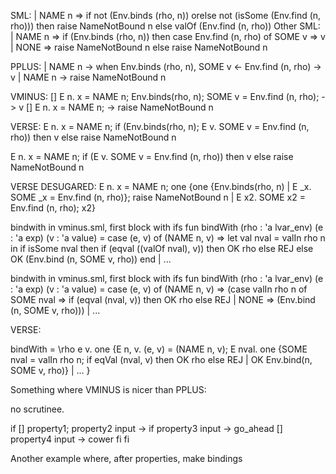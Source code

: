 SML: 
            | NAME n => if not (Env.binds (rho, n))
                        orelse not (isSome (Env.find (n, rho)))
                        then raise NameNotBound n 
                        else valOf (Env.find (n, rho))
Other SML: 
            | NAME n => if (Env.binds (rho, n))
                        then case Env.find (n, rho) of SOME v => v 
                                | NONE => raise NameNotBound n
                        else raise NameNotBound n 


PPLUS: 
| NAME n -> when Env.binds (rho, n), SOME v <- Env.find (n, rho) -> v
| NAME n -> raise NameNotBound n

VMINUS: 
[] E n. x = NAME n; Env.binds(rho, n); SOME v = Env.find (n, rho); -> v
[] E n. x = NAME n; -> raise NameNotBound n

VERSE: 
E n. x = NAME n; if (Env.binds(rho, n); E v. SOME v = Env.find (n, rho)) then v
                    else raise NameNotBound n

E n. x = NAME n; if (E v. SOME v = Env.find (n, rho)) then v
                    else raise NameNotBound n

VERSE DESUGARED: 
E n. x = NAME n; one {one {Env.binds(rho, n) | E _x. SOME _x = Env.find (n, rho)}; raise NameNotBound n | E x2. SOME x2 = Env.find (n, rho); x2} 

bindwith in vminus.sml, first block with ifs
  fun bindWith (rho : 'a lvar_env) (e : 'a exp) (v : 'a value) = 
    case (e, v) of 
      (NAME n, v) => 
        let val nval = valIn rho n 
        in if isSome nval 
           then if (eqval ((valOf nval), v)) then OK rho else REJ
           else OK (Env.bind (n, SOME v, rho))
        end 
    | ... 

bindwith in vminus.sml, first block with ifs
  fun bindWith (rho : 'a lvar_env) (e : 'a exp) (v : 'a value) = 
    case (e, v) of 
      (NAME n, v) => 
        (case valIn rho n 
          of SOME nval => 
            if (eqval (nval, v)) then OK rho else REJ
          | NONE => (Env.bind (n, SOME v, rho)))
    | ... 

VERSE: 

bindWith = \rho e v. 
  one {E n, v. (e, v) = (NAME n, v); 
       E nval. one {SOME nval = valIn rho n; 
                    if eqVal (nval, v) then OK rho else REJ
                    | OK Env.bind(n, SOME v, rho)}
    | ...
  }

Something where VMINUS is nicer than PPLUS: 

no scrutinee. 

if 
[] property1; property2 input -> if property3 input -> go_ahead
                                 [] property4 input -> cower fi
fi 

Another example where, after properties, make bindings 
